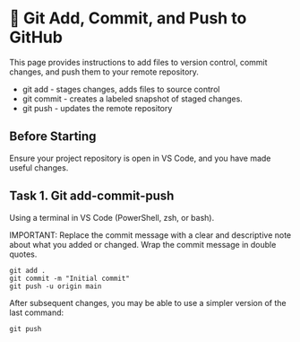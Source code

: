 # 🔵 Git Add, Commit, and Push to GitHub

This page provides instructions to add files to version control, commit changes, and push them to your remote repository.

- git add - stages changes, adds files to source control
- git commit - creates a labeled snapshot of staged changes.
- git push - updates the remote repository

## Before Starting

Ensure your project repository is open in VS Code, and you have made useful changes.

## Task 1. Git add-commit-push

Using a terminal in VS Code (PowerShell, zsh, or bash).

IMPORTANT:
Replace the commit message with a clear and descriptive note about what you added or changed.
Wrap the commit message in double quotes.

```shell
git add .
git commit -m "Initial commit"
git push -u origin main
```

After subsequent changes, you may be able to use a simpler version of the last command:

```shell
git push
```


